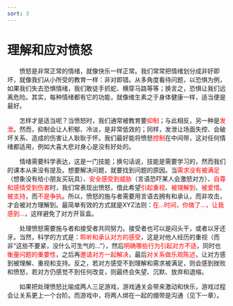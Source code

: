 ```yaml
---
sort: 3
---
```


# 理解和应对愤怒

&emsp;&emsp;愤怒是非常正常的情绪，就像快乐一样正常。我们常常把情绪划分成非好即坏，就像我们从小所受的教育一样：非对即错。从多角度看待问题，以恐惧为例，如果我们失去恐惧情绪，我们敢徒手抓蛇、横穿马路等等；换言之，恐惧让我们远离危险。其实，每种情绪都有它的功能，就像维生素之于身体健康一样，适当便是最好。

&emsp;&emsp;怎样才是适当呢？当愤怒时，我们通常被教育要<font color=red>抑制</font>；与此相反，另一种是<font color=red>发泄</font>。然而，抑制会让人积郁、冷淡，是非常低效的；同样，发泄让场面失控、会破坏关系、造成的伤害让人耿耿于怀。我们最好能将愤怒<font color=red>控制</font>在中间带，这对任何情绪都适用，例如大喜大悲对身心是没有好处的。

&emsp;&emsp;情绪需要科学表达，这是一门技能；换句话说，技能是需要学习的，然而我们的课本从来没有提及。想要解决问题，就要找到问题的原因。当<font color=red>需求没有被满足</font>（想象没有给小朋友买玩具）、<font color=red>安全感受到威胁</font>（言语恐吓某人会激怒对方）、<font color=red>自尊和感情受到伤害</font>时，我们常表现出愤怒，借此希望<font color=red>引起重视</font>、<font color=red>被理解到</font>、<font color=red>被爱惜</font>、<font color=red>被支持</font>，而<font color=red>不是争执</font>。所以，愤怒的施与者需要用言语去拥有和承认，而非攻击，才会被对方理解到。最简单有效的方式就是XYZ法则：<font color=red>在...时间，你做了...，让我感到...</font>，这样避免了对方开盲盒。

&emsp;&emsp;处理愤怒需要施与者和接受者共同努力。接受者也可以是闷头干，或者以牙还牙。当然，科学的方式是：<font color=red>聆听和承认对方的感受</font>，这是对他人经历的重视（而非“这些不要紧，没什么可生气的...”），然后<font color=red>明确哪些行为引起对方不适</font>，同时也<font color=red>衡量问题的重要性</font>，之后再<font color=red>邀请对方一起解决</font>，最后<font color=red>对关系做乐观陈述</font>，让对方感到被理解、重视和支持。反之，若对方感受不到理解和需求被满足，则会感到挫败和愤怒，若对方仍感觉不到任何改变，则最终会失望、沉默、放弃和退缩。

&emsp;&emsp;如果把处理愤怒比喻成两人三足游戏，游戏通关会带来激动和快乐，游戏过程会让关系更上一个台阶。而游戏中，将两人绑在一起的绷带是沟通（见下一章）。
